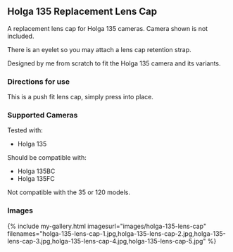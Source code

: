## Holga 135 Replacement Lens Cap
A replacement lens cap for Holga 135 cameras. Camera shown is not included.

There is an eyelet so you may attach a lens cap retention strap.

Designed by me from scratch to fit the Holga 135 camera and its variants.

### Directions for use
This is a push fit lens cap, simply press into place.

### Supported Cameras
Tested with:
- Holga 135

Should be compatible with:
- Holga 135BC
- Holga 135FC

Not compatible with the 35 or 120 models.

### Images
{% include my-gallery.html imagesurl="images/holga-135-lens-cap"
   filenames="holga-135-lens-cap-1.jpg,holga-135-lens-cap-2.jpg,holga-135-lens-cap-3.jpg,holga-135-lens-cap-4.jpg,holga-135-lens-cap-5.jpg" %}
